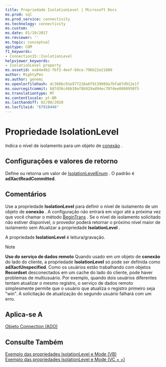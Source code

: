 ```yaml
---
title: Propriedade IsolationLevel | Microsoft Docs
ms.prod: sql
ms.prod_service: connectivity
ms.technology: connectivity
ms.custom: ''
ms.date: 01/19/2017
ms.reviewer: ''
ms.topic: conceptual
apitype: COM
f1_keywords:
- Connection15::IsolationLevel
helpviewer_keywords:
- IsolationLevel property
ms.assetid: ea84e4b2-fbf2-4eef-b9ce-796b22e21800
author: MightyPen
ms.author: genemi
ms.openlocfilehash: dc360bc91e977228a6f9139089a7bfa87d912e1f
ms.sourcegitcommit: b87d36c46b39af8b929ad94ec707dee8800950f5
ms.translationtype: MT
ms.contentlocale: pt-BR
ms.lasthandoff: 02/08/2020
ms.locfileid: "67918446"
---
```

# <a name="isolationlevel-property"></a>Propriedade IsolationLevel
Indica o nível de isolamento para um objeto de [conexão](../../../ado/reference/ado-api/connection-object-ado.md) .  
  
## <a name="settings-and-return-values"></a>Configurações e valores de retorno  
 Define ou retorna um valor de [IsolationLevelEnum](../../../ado/reference/ado-api/isolationlevelenum.md) . O padrão é **adXactReadCommitted**.  
  
## <a name="remarks"></a>Comentários  
 Use a propriedade **IsolationLevel** para definir o nível de isolamento de um objeto de **conexão** . A configuração não entrará em vigor até a próxima vez que você chamar o método [BeginTrans](../../../ado/reference/ado-api/begintrans-committrans-and-rollbacktrans-methods-ado.md) . Se o nível de isolamento solicitado não estiver disponível, o provedor poderá retornar o próximo nível maior de isolamento sem Atualizar a propriedade **IsolationLevel** .  
  
 A propriedade **IsolationLevel** é leitura/gravação.  
  
> [!NOTE]
>  **Uso do serviço de dados remoto** Quando usado em um objeto de **conexão** do lado do cliente, a propriedade **IsolationLevel** só pode ser definida como **adXactUnspecified**. Como os usuários estão trabalhando com objetos **Recordset** desconectados em um cache do lado do cliente, pode haver problemas de multiusuário. Por exemplo, quando dois usuários diferentes tentam atualizar o mesmo registro, o serviço de dados remoto simplesmente permite que o usuário que atualiza o registro primeiro seja "win". A solicitação de atualização do segundo usuário falhará com um erro.  
  
## <a name="applies-to"></a>Aplica-se A  
 [Objeto Connection (ADO)](../../../ado/reference/ado-api/connection-object-ado.md)  
  
## <a name="see-also"></a>Consulte Também  
 [Exemplo das propriedades IsolationLevel e Mode (VB)](../../../ado/reference/ado-api/isolationlevel-and-mode-properties-example-vb.md)   
 [Exemplo das propriedades IsolationLevel e Mode (VC + +)](../../../ado/reference/ado-api/isolationlevel-and-mode-properties-example-vc.md)   
